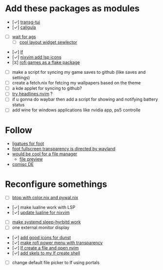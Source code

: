 # Add these packages as modules
- [✓] [transg-tui](https://github.com/PanAeon/transg-tui)
- [✓] [caligula](https://github.com/ifd3f/caligula)
- [ ] [wait for ags](https://aylur.github.io/ags-docs/config/installation/)
    - [ ] [cool layout widget sewlector](https://raw.githubusercontent.com/mierak/mrkdots/master/preview.jpg)
- [✓] [lf](https://github.com/gokcehan/lf)
- [✓] [nixvim add lsp icons](./pkgs/editor/nvim.nix)
- [⧖] [rofi games as a flake package](https://github.com/Rolv-Apneseth/rofi-games)
- [ ] make a script for syncing my game saves to github (like saves and settings)
- [ ] create a fetch.nix for fetcing my wallpapers based on the theme
- [ ] a kde applet for syncing to github?
- [ ] [try headlines.nvim](https://github.com/lukas-reineke/headlines.nvim) ?
- [ ] if u gonna do waybar then add a script for showing and notifying battery status
- [ ] add wine for windows applications like nvidia app, ps5 controlle
# Follow
- [ligatues for foot](https://codeberg.org/dnkl/foot/issues/57)
- [foot fullscreen transparency is directed by wayland](https://gitlab.freedesktop.org/wayland/wayland-protocols/-/issues/116)
- [would be cool for a file manager](https://github.com/yorukot/superfile)
    - [file preview](https://github.com/yorukot/superfile/issues/26)
- [comisc DE](https://github.com/orgs/pop-os/projects/23/views/1)

# Reconfigure somethings
- [ ] [btop with color.nix and pywal.nix](./pkgs/btop.nix)
- [✓] make lualine work with LSP
- [✓] [update lualine for nixvim](./pkgs/editor/nvim.nix)
- [ ] [make systemd sleep-hyrbitd work](./pkgs/systemd.nix)
- [ ] one external monitor display
- [✓] [add good icons for dunst](./pkgs/dunst.nix)
- [✓] [make rofi power menu with transparency](./pkgs/rofi/rofi.nix)
- [✓] [lf create a file and open nvim]()
- [✓] [add skels to my lf create shell](~/.bin/skels)
- [ ] change default file picker to lf using portals
